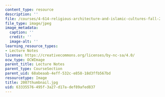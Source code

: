```yaml
---
content_type: resource
description: ''
file: /courses/4-614-religious-architecture-and-islamic-cultures-fall-2002/63335576495f3a27d17adef89afed837_2007thumbnail.jpg
file_type: image/jpeg
image_metadata:
  caption: ''
  credit: ''
  image-alt: ''
learning_resource_types:
- Lecture Notes
license: https://creativecommons.org/licenses/by-nc-sa/4.0/
ocw_type: OCWImage
parent_title: Lecture Notes
parent_type: CourseSection
parent_uid: 68abeaab-4eff-532c-e858-18d3ffb567bd
resourcetype: Image
title: 2007thumbnail.jpg
uid: 63335576-495f-3a27-d17a-def89afed837
---
```

